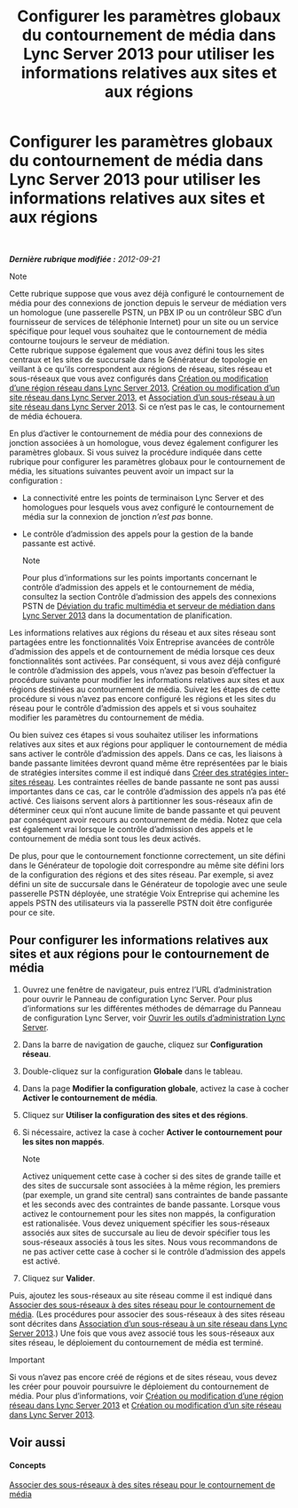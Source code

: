 ﻿---
title: Configurer les paramètres globaux du contournement de média dans Lync Server 2013 pour utiliser les informations relatives aux sites et aux régions
TOCTitle: Configurer les paramètres globaux du contournement de média dans Lync Server 2013 pour utiliser les informations relatives aux sites et aux régions
ms:assetid: 0a21cdf1-f350-49da-b346-70806f256bea
ms:mtpsurl: https://technet.microsoft.com/fr-fr/library/Gg398150(v=OCS.15)
ms:contentKeyID: 49296208
ms.date: 05/20/2016
mtps_version: v=OCS.15
ms.translationtype: HT
---

# Configurer les paramètres globaux du contournement de média dans Lync Server 2013 pour utiliser les informations relatives aux sites et aux régions

 

_**Dernière rubrique modifiée :** 2012-09-21_

> [!NOTE]  
> Cette rubrique suppose que vous avez déjà configuré le contournement de média pour des connexions de jonction depuis le serveur de médiation vers un homologue (une passerelle PSTN, un PBX IP ou un contrôleur SBC d’un fournisseur de services de téléphonie Internet) pour un site ou un service spécifique pour lequel vous souhaitez que le contournement de média contourne toujours le serveur de médiation.<br />
Cette rubrique suppose également que vous avez défini tous les sites centraux et les sites de succursale dans le Générateur de topologie en veillant à ce qu’ils correspondent aux régions de réseau, sites réseau et sous-réseaux que vous avez configurés dans <a href="lync-server-2013-create-or-modify-a-network-region.md">Création ou modification d’une région réseau dans Lync Server 2013</a>, <a href="lync-server-2013-create-or-modify-a-network-site.md">Création ou modification d’un site réseau dans Lync Server 2013</a>, et <a href="lync-server-2013-associate-a-subnet-with-a-network-site.md">Association d’un sous-réseau à un site réseau dans Lync Server 2013</a>. Si ce n’est pas le cas, le contournement de média échouera.

En plus d’activer le contournement de média pour des connexions de jonction associées à un homologue, vous devez également configurer les paramètres globaux. Si vous suivez la procédure indiquée dans cette rubrique pour configurer les paramètres globaux pour le contournement de média, les situations suivantes peuvent avoir un impact sur la configuration :

  - La connectivité entre les points de terminaison Lync Server et des homologues pour lesquels vous avez configuré le contournement de média sur la connexion de jonction *n’est pas* bonne.

  - Le contrôle d’admission des appels pour la gestion de la bande passante est activé.
    
    > [!NOTE]  
    > Pour plus d’informations sur les points importants concernant le contrôle d’admission des appels et le contournement de média, consultez la section Contrôle d’admission des appels des connexions PSTN de <a href="lync-server-2013-media-bypass-and-mediation-server.md">Déviation du trafic multimédia et serveur de médiation dans Lync Server 2013</a> dans la documentation de planification.

Les informations relatives aux régions du réseau et aux sites réseau sont partagées entre les fonctionnalités Voix Entreprise avancées de contrôle d’admission des appels et de contournement de média lorsque ces deux fonctionnalités sont activées. Par conséquent, si vous avez déjà configuré le contrôle d’admission des appels, vous n’avez pas besoin d’effectuer la procédure suivante pour modifier les informations relatives aux sites et aux régions destinées au contournement de média. Suivez les étapes de cette procédure si vous n’avez pas encore configuré les régions et les sites du réseau pour le contrôle d’admission des appels et si vous souhaitez modifier les paramètres du contournement de média.

Ou bien suivez ces étapes si vous souhaitez utiliser les informations relatives aux sites et aux régions pour appliquer le contournement de média sans activer le contrôle d’admission des appels. Dans ce cas, les liaisons à bande passante limitées devront quand même être représentées par le biais de stratégies intersites comme il est indiqué dans [Créer des stratégies inter-sites réseau](lync-server-2013-create-network-intersite-policies.md). Les contraintes réelles de bande passante ne sont pas aussi importantes dans ce cas, car le contrôle d’admission des appels n’a pas été activé. Ces liaisons servent alors à partitionner les sous-réseaux afin de déterminer ceux qui n’ont aucune limite de bande passante et qui peuvent par conséquent avoir recours au contournement de média. Notez que cela est également vrai lorsque le contrôle d’admission des appels et le contournement de média sont tous les deux activés.

De plus, pour que le contournement fonctionne correctement, un site défini dans le Générateur de topologie doit correspondre au même site défini lors de la configuration des régions et des sites réseau. Par exemple, si avez défini un site de succursale dans le Générateur de topologie avec une seule passerelle PSTN déployée, une stratégie Voix Entreprise qui achemine les appels PSTN des utilisateurs via la passerelle PSTN doit être configurée pour ce site.

## Pour configurer les informations relatives aux sites et aux régions pour le contournement de média

1.  Ouvrez une fenêtre de navigateur, puis entrez l’URL d’administration pour ouvrir le Panneau de configuration Lync Server. Pour plus d’informations sur les différentes méthodes de démarrage du Panneau de configuration Lync Server, voir [Ouvrir les outils d’administration Lync Server](lync-server-2013-open-lync-server-administrative-tools.md).

2.  Dans la barre de navigation de gauche, cliquez sur **Configuration réseau**.

3.  Double-cliquez sur la configuration **Globale** dans le tableau.

4.  Dans la page **Modifier la configuration globale**, activez la case à cocher **Activer le contournement de média**.

5.  Cliquez sur **Utiliser la configuration des sites et des régions**.

6.  Si nécessaire, activez la case à cocher **Activer le contournement pour les sites non mappés**.
    
    > [!NOTE]  
    > Activez uniquement cette case à cocher si des sites de grande taille et des sites de succursale sont associées à la même région, les premiers (par exemple, un grand site central) sans contraintes de bande passante et les seconds avec des contraintes de bande passante. Lorsque vous activez le contournement pour les sites non mappés, la configuration est rationalisée. Vous devez uniquement spécifier les sous-réseaux associés aux sites de succursale au lieu de devoir spécifier tous les sous-réseaux associés à tous les sites. Nous vous recommandons de ne pas activer cette case à cocher si le contrôle d’admission des appels est activé.

7.  Cliquez sur **Valider**.

Puis, ajoutez les sous-réseaux au site réseau comme il est indiqué dans [Associer des sous-réseaux à des sites réseau pour le contournement de média](lync-server-2013-associate-subnets-with-network-sites-for-media-bypass.md). (Les procédures pour associer des sous-réseaux à des sites réseau sont décrites dans [Association d’un sous-réseau à un site réseau dans Lync Server 2013](lync-server-2013-associate-a-subnet-with-a-network-site.md).) Une fois que vous avez associé tous les sous-réseaux aux sites réseau, le déploiement du contournement de média est terminé.

> [!IMPORTANT]  
> Si vous n’avez pas encore créé de régions et de sites réseau, vous devez les créer pour pouvoir poursuivre le déploiement du contournement de média. Pour plus d’informations, voir <a href="lync-server-2013-create-or-modify-a-network-region.md">Création ou modification d’une région réseau dans Lync Server 2013</a> et <a href="lync-server-2013-create-or-modify-a-network-site.md">Création ou modification d’un site réseau dans Lync Server 2013</a>.

## Voir aussi

#### Concepts

[Associer des sous-réseaux à des sites réseau pour le contournement de média](lync-server-2013-associate-subnets-with-network-sites-for-media-bypass.md)

